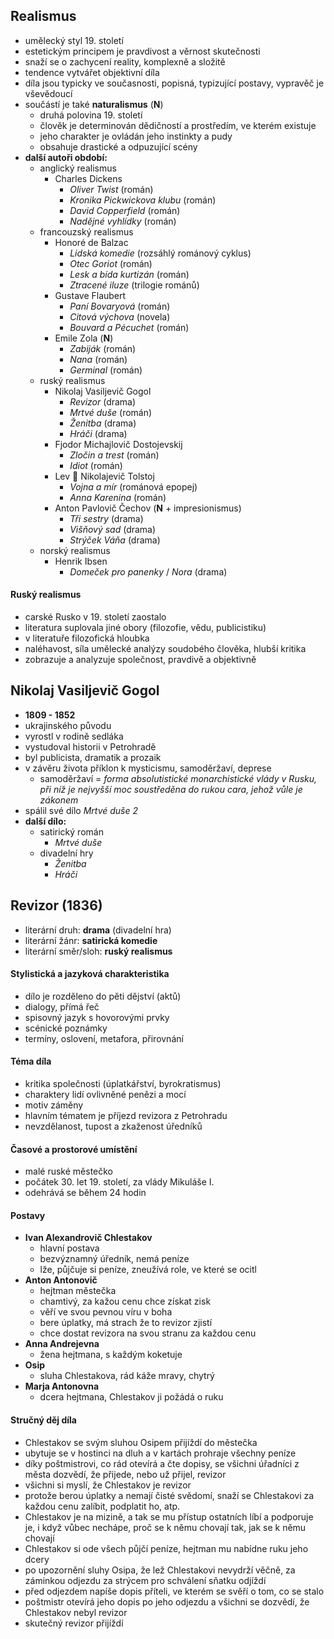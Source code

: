 ## Realismus
- umělecký styl 19. století
- estetickým principem je pravdivost a věrnost skutečnosti
- snaží se o zachycení reality, komplexně a složitě
- tendence vytvářet objektivní díla
- díla jsou typicky ve současnosti, popisná, typizující postavy, vypravěč je vševědoucí
- součástí je také **naturalismus** (**N**)
	- druhá polovina 19. století
	- člověk je determinován dědičností a prostředím, ve kterém existuje
	- jeho charakter je ovládán jeho instinkty a pudy
	- obsahuje drastické a odpuzující scény
- **další autoři období:**
	- anglický realismus
		- Charles Dickens
			- *Oliver Twist* (román)
			- *Kronika Pickwickova klubu* (román)
			- *David Copperfield* (román)
			- *Nadějné vyhlídky* (román)
	- francouzský realismus
		- Honoré de Balzac
			- *Lidská komedie* (rozsáhlý románový cyklus)
			- *Otec Goriot* (román)
			- *Lesk a bída kurtizán* (román)
			- *Ztracené iluze* (trilogie románů)
		- Gustave Flaubert
			- *Paní Bovaryová* (román)
			- *Citová výchova* (novela)
			- *Bouvard a Pécuchet* (román)
		- Emile Zola (**N**)
			- *Zabiják* (román)
			- *Nana* (román)
			- *Germinal* (román)
	- ruský realismus
		- Nikolaj Vasiljevič Gogol
			- *Revizor* (drama)
			- *Mrtvé duše* (román)
			- *Ženitba* (drama)
			- *Hráči* (drama)
		- Fjodor Michajlovič Dostojevskij
			- *Zločin a trest* (román)
			- *Idiot* (román)
		- Lev 🐯 Nikolajevič Tolstoj
			- *Vojna a mír* (románová epopej)
			- *Anna Karenina* (román)
		- Anton Pavlovič Čechov (**N** + impresionismus)
			- *Tři sestry* (drama)
			- *Višňový sad* (drama)
			- *Strýček Váňa* (drama)
	- norský realismus
		- Henrik Ibsen
			- *Domeček pro panenky* / *Nora* (drama)

#### Ruský realismus
- carské Rusko v 19. století zaostalo
- literatura suplovala jiné obory (filozofie, vědu, publicistiku)
- v literatuře filozofická hloubka
- naléhavost, síla umělecké analýzy soudobého člověka, hlubší kritika
- zobrazuje a analyzuje společnost, pravdivě a objektivně

## Nikolaj Vasiljevič Gogol
- **1809 - 1852**
- ukrajinského původu
- vyrostl v rodině sedláka
- vystudoval historii v Petrohradě
- byl publicista, dramatik a prozaik
- v závěru života příklon k mysticismu, samoděržaví, deprese
	- samoděržaví = *forma absolutistické monarchistické vlády v Rusku, při níž je nejvyšší moc soustředěna do rukou cara, jehož vůle je zákonem*
- spálil své dílo *Mrtvé duše 2*
- **další dílo:**
	- satirický román
		- *Mrtvé duše*
	- divadelní hry
		- *Ženitba*
		- *Hráči*

## Revizor (1836)
- literární druh: **drama** (divadelní hra)
- literární žánr: **satirická komedie**
- literární směr/sloh: **ruský realismus**

#### Stylistická a jazyková charakteristika
- dílo je rozděleno do pěti dějství (aktů)
- dialogy, přímá řeč
- spisovný jazyk s hovorovými prvky
- scénické poznámky
- termíny, oslovení, metafora, přirovnání

#### Téma díla
- kritika společnosti (úplatkářství, byrokratismus)
- charaktery lidí ovlivněné penězi a mocí
- motiv záměny
- hlavním tématem je příjezd revizora z Petrohradu
- nevzdělanost, tupost a zkaženost úředníků

#### Časové a prostorové umístění
- malé ruské městečko
- počátek 30. let 19. století, za vlády Mikuláše I.
- odehrává se během 24 hodin

#### Postavy
- **Ivan Alexandrovič Chlestakov**
	- hlavní postava
	- bezvýznamný úředník, nemá peníze
	- lže, půjčuje si peníze, zneužívá role, ve které se ocitl
- **Anton Antonovič**
	- hejtman městečka
	- chamtivý, za kažou cenu chce získat zisk
	- věří ve svou pevnou víru v boha
	- bere úplatky, má strach že to revizor zjistí
	- chce dostat revizora na svou stranu za každou cenu
- **Anna Andrejevna**
	- žena hejtmana, s každým koketuje
- **Osip**
	- sluha Chlestakova, rád káže mravy, chytrý
- **Marja Antonovna**
	- dcera hejtmana, Chlestakov ji požádá o ruku

#### Stručný děj díla
- Chlestakov se svým sluhou Osipem přijíždí do městečka
- ubytuje se v hostinci na dluh a v kartách prohraje všechny peníze
- díky poštmistrovi, co rád otevírá a čte dopisy, se všichni úřadníci z města dozvědí, že přijede, nebo už přijel, revizor
- všichni si myslí, že Chlestakov je revizor
- protože berou úplatky a nemají čisté svědomí, snaží se Chlestakovi za každou cenu zalíbit, podplatit ho, atp.
- Chlestakov je na mizině, a tak se mu přístup ostatních líbí a podporuje je, i když vůbec nechápe, proč se k němu chovají tak, jak se k němu chovají
- Chlestakov si ode všech půjčí peníze, hejtman mu nabídne ruku jeho dcery
- po upozornění sluhy Osipa, že lež Chlestakovi nevydrží věčně, za záminkou odjezdu za strýcem pro schválení sňatku odjíždí
- před odjezdem napíše dopis příteli, ve kterém se svěří o tom, co se stalo
- poštmistr otevírá jeho dopis po jeho odjezdu a všichni se dozvědí, že Chlestakov nebyl revizor
- skutečný revizor přijíždí